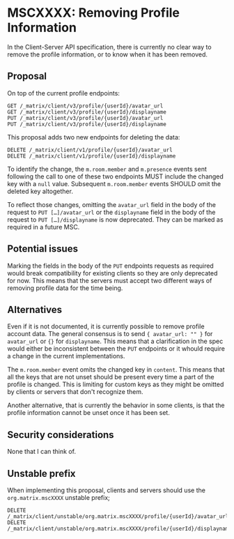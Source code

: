 # MSCXXXX: Removing Profile Information

In the Client-Server API specification, there is currently no clear way to remove the profile information, or to know
when it has been removed.

## Proposal

On top of the current profile endpoints:

```http
GET /_matrix/client/v3/profile/{userId}/avatar_url
GET /_matrix/client/v3/profile/{userId}/displayname
PUT /_matrix/client/v3/profile/{userId}/avatar_url
PUT /_matrix/client/v3/profile/{userId}/displayname
```

This proposal adds two new endpoints for deleting the data:

```http
DELETE /_matrix/client/v1/profile/{userId}/avatar_url
DELETE /_matrix/client/v1/profile/{userId}/displayname
```

To identify the change, the `m.room.member` and `m.presence` events sent following the call to one of these two
endpoints MUST include the changed key with a `null` value. Subsequent `m.room.member` events SHOULD omit the deleted
key altogether.

To reflect those changes, omitting the `avatar_url` field in the body of the request to `PUT […]/avatar_url` or
the `displayname` field in the body of the request to `PUT […]/displayname` is now deprecated. They can be marked as
required in a future MSC.

## Potential issues

Marking the fields in the body of the `PUT` endpoints requests as required would break compatibility for existing
clients so they are only deprecated for now. This means that the servers must accept two different ways of removing
profile data for the time being.

## Alternatives

Even if it is not documented, it is currently possible to remove profile account data. The general consensus is to send
`{ avatar_url: "" }` for `avatar_url` or `{}` for `displayname`. This means that a clarification in the spec would
either be inconsistent between the `PUT` endpoints or it whould require a change in the current implementations.

The `m.room.member` event omits the changed key in `content`. This means that all the keys that are not unset should be
present every time a part of the profile is changed. This is limiting for custom keys as they might be omitted by
clients or servers that don't recognize them.

Another alternative, that is currently the behavior in some clients, is that the profile information cannot be unset
once it has been set.

## Security considerations

None that I can think of.

## Unstable prefix

When implementing this proposal, clients and servers should use the `org.matrix.mscXXXX` unstable prefix;

```http
DELETE /_matrix/client/unstable/org.matrix.mscXXXX/profile/{userId}/avatar_url
DELETE /_matrix/client/unstable/org.matrix.mscXXXX/profile/{userId}/displayname
```
